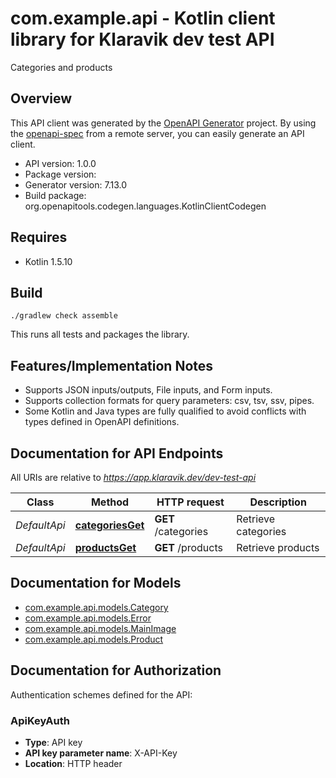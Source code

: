 # com.example.api - Kotlin client library for Klaravik dev test API

Categories and products

## Overview
This API client was generated by the [OpenAPI Generator](https://openapi-generator.tech) project.  By using the [openapi-spec](https://github.com/OAI/OpenAPI-Specification) from a remote server, you can easily generate an API client.

- API version: 1.0.0
- Package version: 
- Generator version: 7.13.0
- Build package: org.openapitools.codegen.languages.KotlinClientCodegen

## Requires

* Kotlin 1.5.10

## Build

```
./gradlew check assemble
```

This runs all tests and packages the library.

## Features/Implementation Notes

* Supports JSON inputs/outputs, File inputs, and Form inputs.
* Supports collection formats for query parameters: csv, tsv, ssv, pipes.
* Some Kotlin and Java types are fully qualified to avoid conflicts with types defined in OpenAPI definitions.


<a id="documentation-for-api-endpoints"></a>
## Documentation for API Endpoints

All URIs are relative to *https://app.klaravik.dev/dev-test-api*

| Class | Method | HTTP request | Description |
| ------------ | ------------- | ------------- | ------------- |
| *DefaultApi* | [**categoriesGet**](docs/DefaultApi.md#categoriesget) | **GET** /categories | Retrieve categories |
| *DefaultApi* | [**productsGet**](docs/DefaultApi.md#productsget) | **GET** /products | Retrieve products |


<a id="documentation-for-models"></a>
## Documentation for Models

 - [com.example.api.models.Category](docs/Category.md)
 - [com.example.api.models.Error](docs/Error.md)
 - [com.example.api.models.MainImage](docs/MainImage.md)
 - [com.example.api.models.Product](docs/Product.md)


<a id="documentation-for-authorization"></a>
## Documentation for Authorization


Authentication schemes defined for the API:
<a id="ApiKeyAuth"></a>
### ApiKeyAuth

- **Type**: API key
- **API key parameter name**: X-API-Key
- **Location**: HTTP header

